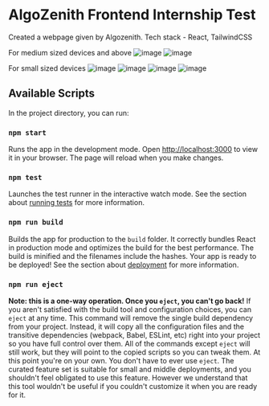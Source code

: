 # AlgoZenith Frontend Internship Test

Created a webpage given by Algozenith.
Tech stack - React, TailwindCSS

For medium sized devices and above
![image](https://github.com/panda9903/algozenith/assets/97980368/2b529682-e923-4bbe-9d6b-1ce77607239b)
![image](https://github.com/panda9903/algozenith/assets/97980368/49ae156f-a075-4592-892a-62cb57210dcd)

For small sized devices
![image](https://github.com/panda9903/algozenith/assets/97980368/f9efafa6-c3a6-4824-a66d-0f8b4a6f6643)
![image](https://github.com/panda9903/algozenith/assets/97980368/f24acece-f429-4a97-b888-5e8ac4aba224)
![image](https://github.com/panda9903/algozenith/assets/97980368/7b9697d8-cfc7-4a2d-aa63-815db8c18506)
![image](https://github.com/panda9903/algozenith/assets/97980368/9ba85ac0-157a-4dcf-919e-17523af1caa9)


## Available Scripts

In the project directory, you can run:

### `npm start`
Runs the app in the development mode.
Open [http://localhost:3000](http://localhost:3000) to view it in your browser.
The page will reload when you make changes.

### `npm test`
Launches the test runner in the interactive watch mode. 
See the section about [running tests](https://facebook.github.io/create-react-app/docs/running-tests) for more information.

### `npm run build`
Builds the app for production to the `build` folder. 
It correctly bundles React in production mode and optimizes the build for the best performance.
The build is minified and the filenames include the hashes. 
Your app is ready to be deployed!
See the section about [deployment](https://facebook.github.io/create-react-app/docs/deployment) for more information.

### `npm run eject`
**Note: this is a one-way operation. Once you `eject`, you can't go back!**
If you aren't satisfied with the build tool and configuration choices, you can `eject` at any time. This command will remove the single build dependency from your project.
Instead, it will copy all the configuration files and the transitive dependencies (webpack, Babel, ESLint, etc) right into your project so you have full control over them. All of the commands except `eject` will still work, but they will point to the copied scripts so you can tweak them. At this point you're on your own.
You don't have to ever use `eject`. The curated feature set is suitable for small and middle deployments, and you shouldn't feel obligated to use this feature. However we understand that this tool wouldn't be useful if you couldn't customize it when you are ready for it.

